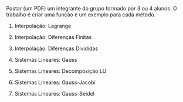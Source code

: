 Postar (um PDF) um integrante do grupo formado por 3 ou 4 alunos: O trabalho é  criar uma função e um exemplo  para cada método.



1) Interpolação: Lagrange

2) Interpolação: Diferenças Finitas

3) Interpolação: Diferenças Divididas

4) Sistemas Lineares: Gauss

5) Sistemas Lineares: Decomposição LU

6) Sistemas Lineares: Gauss-Jacobi

7) Sistemas Lineares: Gauss-Seidel